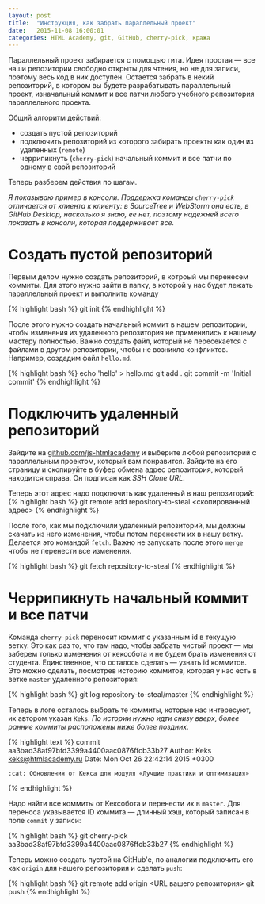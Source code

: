```yaml
---
layout: post
title:  "Инструкция, как забрать параллельный проект"
date:   2015-11-08 16:00:01
categories: HTML Academy, git, GitHub, cherry-pick, кража
---
```


Параллельный проект забирается с помощью гита. Идея простая — все наши репозитории свободно открыты для чтения, но не для записи, поэтому весь код в них доступен. Остается забрать в некий репозиторий, в котором вы будете разрабатывать параллельный проект, изначальный коммит и все патчи любого учебного репозитория параллельного проекта.

Общий алгоритм действий:
- создать пустой репозиторий
- подключить репозиторий из которого забирать проекты как один из удаленных (`remote`)
- черрипикнуть (`cherry-pick`) начальный коммит и все патчи по одному в свой репозиторий

Теперь разберем действия по шагам.

_Я показываю пример в консоли. Поддержка команды `cherry-pick` отличается от клиента к клиенту: в SourceTree и WebStorm она есть, в GitHub Desktop, насколько я знаю, ее нет, поэтому надежней всего показать в консоли, которая поддерживает все._

# Создать пустой репозиторий
Первым делом нужно создать репозиторий, в котроый мы перенесем коммиты. Для этого нужно зайти в папку, в которой у нас будет лежать параллельный проект и выполнить команду

{% highlight bash %}
git init
{% endhighlight %}

После этого нужно создать начальный коммит в нашем репозитории, чтобы изменения из удаленного репозитория не применились к нашему мастеру полностью. Важно создать файл, который не пересекается с файлами в другом репозитории, чтобы не возникло конфликтов. Например, создадим файл `hello.md`.

{% highlight bash %}
echo 'hello' > hello.md
git add .
git commit -m 'Initial commit'
{% endhighlight %}


# Подключить удаленный репозиторий
Зайдите на [github.com/js-htmlacademy](https://github.com/js-htmlacademy/) и выберите любой репозиторий с параллельным проектом, который вам понравится. Зайдите на его страницу и скопируйте в буфер обмена адрес репозитория, который находится справа. Он подписан как *SSH Clone URL*.

Теперь этот адрес надо подключить как удаленный в наш репозиторий:
{% highlight bash %}
git remote add repository-to-steal <скопированный адрес>
{% endhighlight %}

После того, как мы подключили удаленный репозиторий, мы должны скачать из него изменения, чтобы потом перенести их в нашу ветку. Делается это командой `fetch`. Важно не запускать после этого `merge` чтобы не перенести все изменения.

{% highlight bash %}
git fetch repository-to-steal
{% endhighlight %}

# Черрипикнуть начальный коммит и все патчи
Команда `cherry-pick` переносит коммит с указанным id в текущую ветку. Это как раз то, что там надо, чтобы забрать чистый проект — мы заберем только изменения от кексобота и не будем брать изменения от студента. Единственное, что осталось сделать — узнать id коммитов. Это можно сделать, посмотрев историю коммитов, которая у нас есть в ветке `master` удаленного репозитория:

{% highlight bash %}
git log repository-to-steal/master
{% endhighlight %}

Теперь в логе осталось выбрать те коммиты, которые нас интересуют, их автором указан `Keks`. _*По истории нужно идти снизу вверх, более ранние коммиты расположены ниже более поздних.*_

{% highlight text %}
commit aa3bad38af97bfd3399a4400aac0876ffcb33b27
Author: Keks <keks@htmlacademy.ru>
Date:   Mon Oct 26 22:42:14 2015 +0300

    :cat: Обновления от Кекса для модуля «Лучшие практики и оптимизация»
{% endhighlight %}

Надо найти все коммиты от Кексобота и перенести их в `master`. Для переноса указывается ID коммита — длинный хэш, который записан в поле `commit` у записи:

{% highlight bash %}
git cherry-pick aa3bad38af97bfd3399a4400aac0876ffcb33b27
{% endhighlight %}

Теперь можно создать пустой на GitHub'e, по аналогии подключить его как `origin`
для нашего репозитория и сделать `push`:

{% highlight bash %}
git remote add origin <URL вашего репозитория>
git push
{% endhighlight %}
